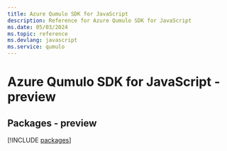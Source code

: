 ```yaml
---
title: Azure Qumulo SDK for JavaScript
description: Reference for Azure Qumulo SDK for JavaScript
ms.date: 05/03/2024
ms.topic: reference
ms.devlang: javascript
ms.service: qumulo
---
```

# Azure Qumulo SDK for JavaScript - preview
## Packages - preview
[!INCLUDE [packages](qumulo-index.md)]